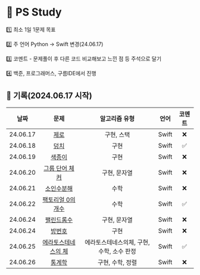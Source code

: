 # 🔎 PS Study

1️⃣ 최소 1일 1문제 목표

2️⃣ 주 언어 Python -> Swift 변경(24.06.17)

3️⃣ 코멘트 - 문제풀이 후 다른 코드 비교해보고 느낀 점 등 주석으로 달기

4️⃣ 백준, 프로그래머스, 구름IDE에서 진행


## 📝 기록(2024.06.17 시작)
|날짜|문제|알고리즘 유형|언어|코멘트|                              
|:---:|:------:|:------:|:----:|:---:|
|24.06.17|[제로](https://www.acmicpc.net/problem/10773)|구현, 스택|Swift|❌|
|24.06.18|[덩치](https://www.acmicpc.net/problem/7568)|구현|Swift|✅|
|24.06.19|[색종이](https://www.acmicpc.net/problem/2563)|구현|Swift|❌|
|24.06.20|[그룹 단어 체커](https://www.acmicpc.net/problem/1316)|구현, 문자열|Swift|❌|
|24.06.21|[소인수분해](https://www.acmicpc.net/problem/11653)|수학|Swift|❌|
|24.06.22|[팩토리얼 0의 개수](https://www.acmicpc.net/problem/1676)|수학|Swift|✅|
|24.06.24|[팰린드롬수](https://www.acmicpc.net/problem/1259)|구현, 문자열|Swift|❌|
|24.06.24|[방번호](https://www.acmicpc.net/problem/1475)|구현|Swift|❌|
|24.06.25|[에라토스테네스의 체](https://www.acmicpc.net/problem/1475)|에라토스테네스의체, 구현, 수학, 소수 판정|Swift|✅|
|24.06.26|[통계학](https://www.acmicpc.net/problem/2108)|구현, 수학, 정렬|Swift|❌|
